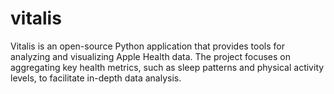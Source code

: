 # vitalis
Vitalis is an open-source Python application that provides tools for analyzing and visualizing Apple Health data. The project focuses on aggregating key health metrics, such as sleep patterns and physical activity levels, to facilitate in-depth data analysis.

